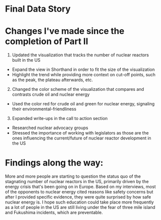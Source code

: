 # Final Data Story

# Changes I've made since the completion of Part II
1) Updated the visualization that tracks the number of nuclear reactors built in the US
- Expand the view in Shorthand in order to fit the size of the visualization
- Highlight the trend while providing more context on cut-off points, such as the peak, the plateau afterwards, etc.
2) Changed the color scheme of the visualization that compares and contrasts crude oil and nuclear energy
- Used the color red for crude oil and green for nuclear energy, signaling their environmental-friendliness 
3) Expanded write-ups in the call to action section 
- Researched nuclear advocacy groups
- Stressed the importance of working with legislators as those are the ones influencing the current/future of nuclear reactor development in the US

# Findings along the way:
More and more people are starting to question the status quo of the stagnating number of nuclear reactors in the US, primarily driven by the 
energy crisis that's been going on in Europe. 
Based on my interviews, most of the opponents to nuclear energy cited reasons like safety concerns but after I provided specific evidence, they were quite surprised by 
how safe nuclear energy is. I hope such education could take place more frequently as a lot of people in the US are still living under the fear of three mile island and Fukushima incidents,
which are preventable. 
